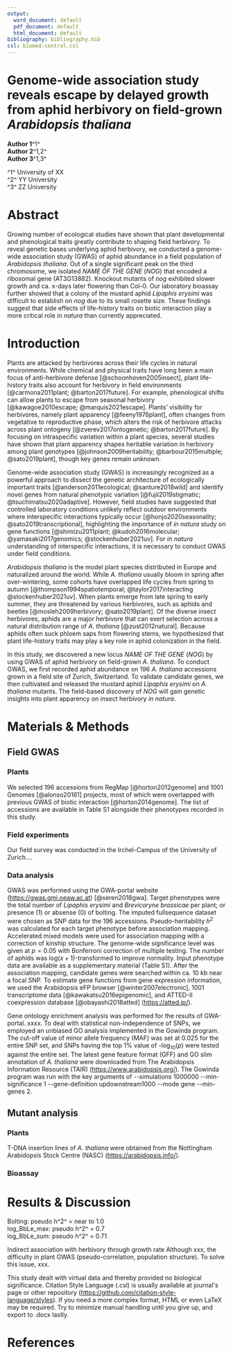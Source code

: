 ```yaml
---
output:
  word_document: default
  pdf_document: default
  html_document: default
bibliography: bibliography.bib
csl: biomed-central.csl
---
```

# Genome-wide association study reveals escape by delayed growth from aphid herbivory on field-grown *Arabidopsis thaliana*


**Author 1**^1^  
**Author 2**^1,2^  
**Author 3**^1,3^  

^1^ University of XX  
^2^ YY University  
^3^ ZZ University    

# Abstract
Growing number of ecological studies have shown that plant developmental and phenological traits greatly contribute to shaping field herbivory. To reveal genetic bases underlying aphid herbivory, we conducted a genome-wide association study (GWAS) of aphid abundance in a field population of *Arabidopsis thaliana*. Out of a single significant peak on the third chromosome, we isolated *NAME OF THE GENE* (*NOG*) that encoded a ribosomal gene (AT3G13882). Knockout mutants of *nog* exhibited slower growth and ca. x-days later flowering than Col-0. Our laboratory bioassay further showed that a colony of the mustard aphid *Lipaphis erysimi* was difficult to establish on *nog* due to its small rosette size. These findings suggest that side effects of life-history traits on biotic interaction play a more critical role *in natura* than currently appreciated.

# Introduction
Plants are attacked by herbivores across their life cycles in natural environments. While chemical and physical traits have long been a main focus of anti-herbivore defense [@schoonhoven2005insect], plant life-history traits also account for herbivory in field environments [@carmona2011plant; @barton2017future]. For example, phenological shifts can allow plants to escape from seasonal herbivory [@kawagoe2010escape; @marquis2021escape]. Plants’ visibility for herbivores, namely plant apparency [@feeny1976plant], often changes from vegetative to reproductive phase, which alters the risk of herbivore attacks across plant ontogeny [@zverev2017ontogenetic; @barton2017future]. By focusing on intraspecific variation within a plant species, several studies have shown that plant apparency shapes heritable variation in herbivory among plant genotypes [@johnson2009heritability; @barbour2015multiple; @sato2019plant], though key genes remain unknown.

Genome-wide association study (GWAS) is increasingly recognized as a powerful approach to dissect the genetic architecture of ecologically important traits [@anderson2011ecological; @santure2018wild] and identify novel genes from natural phenotypic variation [@fujii2019stigmatic; @tsuchimatsu2020adaptive]. However, field studies have suggested that controlled laboratory conditions unlikely reflect outdoor environments where interspecific interactions typically occur [@honjo2020seasonality; @sato2019transcriptional], highlighting the importance of *in natura* study on gene functions [@shimizu2011plant; @kudoh2016molecular; @yamasaki2017genomics; @stockenhuber2021uv]. For *in natura* understanding of interspecific interactions, it is necessary to conduct GWAS under field conditions.

*Arabidopsis thaliana* is the model plant species distributed in Europe and naturalized around the world. While *A. thaliana* usually bloom in spring after over-wintering, some cohorts have overlapped life cycles from spring to autumn [@thompson1994spatiotemporal; @taylor2017interacting @stockenhuber2021uv]. When plants emerge from late spring to early summer, they are threatened by various herbivores, such as aphids and beetles [@mosleh2009herbivory; @sato2019plant]. Of the diverse insect herbivores, aphids are a major herbivore that can exert selection across a natural distribution range of *A. thaliana* [@zust2012natural]. Because aphids often suck phloem saps from flowering stems, we hypothesized that plant life-history traits may play a key role in aphid colonization in the field.  

In this study, we discovered a new locus *NAME OF THE GENE* (*NOG*) by using GWAS of aphid herbivory on field-grown *A. thaliana*. To conduct GWAS, we first recorded aphid abundance on 196 *A. thaliana* accessions grown in a field site of Zurich, Switzerland. To validate candidate genes, we then cultivated and released the mustard aphid *Lipaphis erysimi* on *A. thaliana* mutants. The field-based discovery of *NOG* will gain genetic insights into plant apparency on insect herbivory *in natura*.

# Materials & Methods

## Field GWAS    

### Plants
We selected 196 accessions from RegMap [@horton2012genome] and 1001 Genomes [@alonso20161] projects, most of which were overlapped with previous GWAS of biotic interaction [@horton2014genome]. The list of accessions are available in Table S1 alongside their phenotypes recorded in this study.

### Field experiments
Our field survey was conducted in the Irchel-Campus of the University of Zurich....  


### Data analysis
GWAS was performed using the GWA-portal website (https://gwas.gmi.oeaw.ac.at) [@seren2018gwa]. Target phenotypes were the total number of *Lipaphis erysimi* and *Brevicoryne brassicae* per plant; or presence (1) or absense (0) of bolting. The imputed fullsequence dataset were chosen as SNP data for the 196 accessions. Pseudo-heritability $h^2$ was calculated for each target phenotype before association mapping. Accelerated mixed models were used for association mapping with a correction of kinship structure. The genome-wide significance level was given at $p=0.05$ with Bonferroni correction of multiple testing. The number of aphids was log($x+1$)-transformed to improve normality. Input phenotype data are available as a supplementary material (Table S1). After the association mapping, candidate genes were searched within ca. 10 kb near a focal SNP. To estimate gene functions from gene expression information, we used the Arabidopsis eFP browser [@winter2007electronic], 1001 transcriptome data [@kawakatsu2016epigenomic], and ATTED-II coexpression database [@obayashi2018atted] (https://atted.jp/).

Gene ontology enrichment analysis was performed for the results of GWA-portal. xxxx. To deal with statistical non-independence of SNPs, we employed an unbiased GO analysis implemented in the Gowinda program. The cut-off value of minor allele frequency (MAF) was set at 0.025 for the entire SNP set, and SNPs having the top 1\% value of -log<sub>10</sub>($p$) were tested against the entire set. The latest gene feature format (GFF) and GO slim annotation of *A. thaliana* were downloaded from The Arabidopsis Information Resource (TAIR) (https://www.arabidopsis.org/). The Gowinda program was run with the key arguments of --simulations 1000000 --min-significance 1 --gene-definition updownstream1000 --mode gene --min-genes 2.


## Mutant analysis

### Plants
T-DNA insertion lines of *A. thaliana* were obtained from the Nottingham Arabidopsis Stock Centre (NASC) (https://arabidopsis.info/).


### Bioassay


# Results & Discussion

Bolting:  pseudo h^2^ = near to 1.0  
log_BbLe_max: pseudo h^2^ = 0.7  
log_BbLe_sum: pseudo h^2^ = 0.71    


Indirect association with herbivory through growth rate 
Although xxx, the difficulty in plant GWAS (pseudo-correlation, population structure). To solve this issue, xxx.

<!---

### Figure presentation (subsubsection)
We added trend lines to the bi-plots following the linear regression model:
$$y = a + bx$$
, where $y$ is the response variable; $x$ is the explanatory variable; $a$ indicates the intercept; $b$ represents the regression slope. Because a log link function was used in the Poisson GLM, a regression curve was given by $y = e^{(a + bx)}$ for the number of seeds.  


The dry weight and the number of seeds both showed positive relationships with the plant height ($p<0.05$: Fig. [1](#fig:biplot){reference-type="ref"
reference="fig:biplot"}).  

![Figure 1. Dependency of the dry weight (right) or the number of seeds (right) on the plant height](url){#fig:biplot}  
--->

This study dealt with virtual data and thereby provided no biological significance. Citation Style Language (.csl) is usually available at journal's page or other repository (https://github.com/citation-style-language/styles). If you need a more complex format, HTML or even LaTeX may be required. Try to minimize manual handling until you give up, and export to .docx lastly.  


# References
